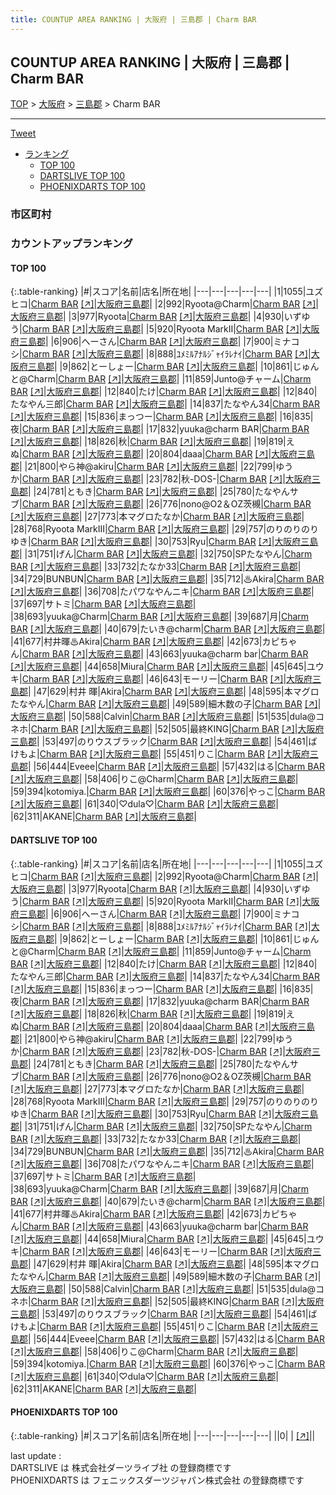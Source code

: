 ```yaml
---
title: COUNTUP AREA RANKING | 大阪府 | 三島郡 | Charm BAR
---
```

## COUNTUP AREA RANKING | 大阪府 | 三島郡 | Charm BAR

[TOP](/darts/rank/) > [大阪府](/darts/rank/大阪府/) > [三島郡](/darts/rank/大阪府/三島郡/) > Charm BAR

___

<a href="https://twitter.com/share?ref_src=twsrc%5Etfw" data-text="COUNTUP AREA RANKING | 大阪府三島郡Charm BAR" class="twitter-share-button" data-hashtags="DARTSLIVE,PHOENIXDARTS,darts,ダーツ" data-show-count="false">Tweet</a>

* [ランキング](#カウントアップランキング)
    * [TOP 100](#top-100)
    * [DARTSLIVE TOP 100](#dartslive-top-100)
    * [PHOENIXDARTS TOP 100](#phoenixdarts-top-100)

### 市区町村

<ul>

</ul>

### カウントアップランキング

#### TOP 100



{:.table-ranking}
|#|スコア|名前|店名|所在地|
|---|---|---|---|---|
|1|1055|<span class="rank-name-dl">ユズヒコ</span>|<a href="/darts/rank/shops/d562d39067e94db1a3f63593b5358cc4.html">Charm BAR</a> <a href="https://search.dartslive.com/jp/shop/d562d39067e94db1a3f63593b5358cc4">[↗]</a>|<a href="/darts/rank/大阪府/三島郡">大阪府三島郡</a>|
|2|992|<span class="rank-name-dl">Ryoota@Charm</span>|<a href="/darts/rank/shops/d562d39067e94db1a3f63593b5358cc4.html">Charm BAR</a> <a href="https://search.dartslive.com/jp/shop/d562d39067e94db1a3f63593b5358cc4">[↗]</a>|<a href="/darts/rank/大阪府/三島郡">大阪府三島郡</a>|
|3|977|<span class="rank-name-dl">Ryoota</span>|<a href="/darts/rank/shops/d562d39067e94db1a3f63593b5358cc4.html">Charm BAR</a> <a href="https://search.dartslive.com/jp/shop/d562d39067e94db1a3f63593b5358cc4">[↗]</a>|<a href="/darts/rank/大阪府/三島郡">大阪府三島郡</a>|
|4|930|<span class="rank-name-dl">いずゆう</span>|<a href="/darts/rank/shops/d562d39067e94db1a3f63593b5358cc4.html">Charm BAR</a> <a href="https://search.dartslive.com/jp/shop/d562d39067e94db1a3f63593b5358cc4">[↗]</a>|<a href="/darts/rank/大阪府/三島郡">大阪府三島郡</a>|
|5|920|<span class="rank-name-dl">Ryoota MarkII</span>|<a href="/darts/rank/shops/d562d39067e94db1a3f63593b5358cc4.html">Charm BAR</a> <a href="https://search.dartslive.com/jp/shop/d562d39067e94db1a3f63593b5358cc4">[↗]</a>|<a href="/darts/rank/大阪府/三島郡">大阪府三島郡</a>|
|6|906|<span class="rank-name-dl">へーさん</span>|<a href="/darts/rank/shops/d562d39067e94db1a3f63593b5358cc4.html">Charm BAR</a> <a href="https://search.dartslive.com/jp/shop/d562d39067e94db1a3f63593b5358cc4">[↗]</a>|<a href="/darts/rank/大阪府/三島郡">大阪府三島郡</a>|
|7|900|<span class="rank-name-dl">ミナコシ</span>|<a href="/darts/rank/shops/d562d39067e94db1a3f63593b5358cc4.html">Charm BAR</a> <a href="https://search.dartslive.com/jp/shop/d562d39067e94db1a3f63593b5358cc4">[↗]</a>|<a href="/darts/rank/大阪府/三島郡">大阪府三島郡</a>|
|8|888|<span class="rank-name-dl">ﾕﾒﾐﾙｱﾅﾙｼﾞｬｲﾗﾚﾅｲ</span>|<a href="/darts/rank/shops/d562d39067e94db1a3f63593b5358cc4.html">Charm BAR</a> <a href="https://search.dartslive.com/jp/shop/d562d39067e94db1a3f63593b5358cc4">[↗]</a>|<a href="/darts/rank/大阪府/三島郡">大阪府三島郡</a>|
|9|862|<span class="rank-name-dl">とーしょー</span>|<a href="/darts/rank/shops/d562d39067e94db1a3f63593b5358cc4.html">Charm BAR</a> <a href="https://search.dartslive.com/jp/shop/d562d39067e94db1a3f63593b5358cc4">[↗]</a>|<a href="/darts/rank/大阪府/三島郡">大阪府三島郡</a>|
|10|861|<span class="rank-name-dl">じゅんと@Charm</span>|<a href="/darts/rank/shops/d562d39067e94db1a3f63593b5358cc4.html">Charm BAR</a> <a href="https://search.dartslive.com/jp/shop/d562d39067e94db1a3f63593b5358cc4">[↗]</a>|<a href="/darts/rank/大阪府/三島郡">大阪府三島郡</a>|
|11|859|<span class="rank-name-dl">Junto@チャーム</span>|<a href="/darts/rank/shops/d562d39067e94db1a3f63593b5358cc4.html">Charm BAR</a> <a href="https://search.dartslive.com/jp/shop/d562d39067e94db1a3f63593b5358cc4">[↗]</a>|<a href="/darts/rank/大阪府/三島郡">大阪府三島郡</a>|
|12|840|<span class="rank-name-dl">たけ</span>|<a href="/darts/rank/shops/d562d39067e94db1a3f63593b5358cc4.html">Charm BAR</a> <a href="https://search.dartslive.com/jp/shop/d562d39067e94db1a3f63593b5358cc4">[↗]</a>|<a href="/darts/rank/大阪府/三島郡">大阪府三島郡</a>|
|12|840|<span class="rank-name-dl">たなやん三郎</span>|<a href="/darts/rank/shops/d562d39067e94db1a3f63593b5358cc4.html">Charm BAR</a> <a href="https://search.dartslive.com/jp/shop/d562d39067e94db1a3f63593b5358cc4">[↗]</a>|<a href="/darts/rank/大阪府/三島郡">大阪府三島郡</a>|
|14|837|<span class="rank-name-dl">たなやん34</span>|<a href="/darts/rank/shops/d562d39067e94db1a3f63593b5358cc4.html">Charm BAR</a> <a href="https://search.dartslive.com/jp/shop/d562d39067e94db1a3f63593b5358cc4">[↗]</a>|<a href="/darts/rank/大阪府/三島郡">大阪府三島郡</a>|
|15|836|<span class="rank-name-dl">まっつー</span>|<a href="/darts/rank/shops/d562d39067e94db1a3f63593b5358cc4.html">Charm BAR</a> <a href="https://search.dartslive.com/jp/shop/d562d39067e94db1a3f63593b5358cc4">[↗]</a>|<a href="/darts/rank/大阪府/三島郡">大阪府三島郡</a>|
|16|835|<span class="rank-name-dl">夜</span>|<a href="/darts/rank/shops/d562d39067e94db1a3f63593b5358cc4.html">Charm BAR</a> <a href="https://search.dartslive.com/jp/shop/d562d39067e94db1a3f63593b5358cc4">[↗]</a>|<a href="/darts/rank/大阪府/三島郡">大阪府三島郡</a>|
|17|832|<span class="rank-name-dl">yuuka@charm BAR</span>|<a href="/darts/rank/shops/d562d39067e94db1a3f63593b5358cc4.html">Charm BAR</a> <a href="https://search.dartslive.com/jp/shop/d562d39067e94db1a3f63593b5358cc4">[↗]</a>|<a href="/darts/rank/大阪府/三島郡">大阪府三島郡</a>|
|18|826|<span class="rank-name-dl">秋</span>|<a href="/darts/rank/shops/d562d39067e94db1a3f63593b5358cc4.html">Charm BAR</a> <a href="https://search.dartslive.com/jp/shop/d562d39067e94db1a3f63593b5358cc4">[↗]</a>|<a href="/darts/rank/大阪府/三島郡">大阪府三島郡</a>|
|19|819|<span class="rank-name-dl">えぬ</span>|<a href="/darts/rank/shops/d562d39067e94db1a3f63593b5358cc4.html">Charm BAR</a> <a href="https://search.dartslive.com/jp/shop/d562d39067e94db1a3f63593b5358cc4">[↗]</a>|<a href="/darts/rank/大阪府/三島郡">大阪府三島郡</a>|
|20|804|<span class="rank-name-dl">daaa</span>|<a href="/darts/rank/shops/d562d39067e94db1a3f63593b5358cc4.html">Charm BAR</a> <a href="https://search.dartslive.com/jp/shop/d562d39067e94db1a3f63593b5358cc4">[↗]</a>|<a href="/darts/rank/大阪府/三島郡">大阪府三島郡</a>|
|21|800|<span class="rank-name-dl">やら神@akiru</span>|<a href="/darts/rank/shops/d562d39067e94db1a3f63593b5358cc4.html">Charm BAR</a> <a href="https://search.dartslive.com/jp/shop/d562d39067e94db1a3f63593b5358cc4">[↗]</a>|<a href="/darts/rank/大阪府/三島郡">大阪府三島郡</a>|
|22|799|<span class="rank-name-dl">ゆうか</span>|<a href="/darts/rank/shops/d562d39067e94db1a3f63593b5358cc4.html">Charm BAR</a> <a href="https://search.dartslive.com/jp/shop/d562d39067e94db1a3f63593b5358cc4">[↗]</a>|<a href="/darts/rank/大阪府/三島郡">大阪府三島郡</a>|
|23|782|<span class="rank-name-dl">秋-DOS-</span>|<a href="/darts/rank/shops/d562d39067e94db1a3f63593b5358cc4.html">Charm BAR</a> <a href="https://search.dartslive.com/jp/shop/d562d39067e94db1a3f63593b5358cc4">[↗]</a>|<a href="/darts/rank/大阪府/三島郡">大阪府三島郡</a>|
|24|781|<span class="rank-name-dl">ともき</span>|<a href="/darts/rank/shops/d562d39067e94db1a3f63593b5358cc4.html">Charm BAR</a> <a href="https://search.dartslive.com/jp/shop/d562d39067e94db1a3f63593b5358cc4">[↗]</a>|<a href="/darts/rank/大阪府/三島郡">大阪府三島郡</a>|
|25|780|<span class="rank-name-dl">たなやんサブ</span>|<a href="/darts/rank/shops/d562d39067e94db1a3f63593b5358cc4.html">Charm BAR</a> <a href="https://search.dartslive.com/jp/shop/d562d39067e94db1a3f63593b5358cc4">[↗]</a>|<a href="/darts/rank/大阪府/三島郡">大阪府三島郡</a>|
|26|776|<span class="rank-name-dl">nono@O2＆OZ茨槻</span>|<a href="/darts/rank/shops/d562d39067e94db1a3f63593b5358cc4.html">Charm BAR</a> <a href="https://search.dartslive.com/jp/shop/d562d39067e94db1a3f63593b5358cc4">[↗]</a>|<a href="/darts/rank/大阪府/三島郡">大阪府三島郡</a>|
|27|773|<span class="rank-name-dl">本マグロたなか</span>|<a href="/darts/rank/shops/d562d39067e94db1a3f63593b5358cc4.html">Charm BAR</a> <a href="https://search.dartslive.com/jp/shop/d562d39067e94db1a3f63593b5358cc4">[↗]</a>|<a href="/darts/rank/大阪府/三島郡">大阪府三島郡</a>|
|28|768|<span class="rank-name-dl">Ryoota MarkIII</span>|<a href="/darts/rank/shops/d562d39067e94db1a3f63593b5358cc4.html">Charm BAR</a> <a href="https://search.dartslive.com/jp/shop/d562d39067e94db1a3f63593b5358cc4">[↗]</a>|<a href="/darts/rank/大阪府/三島郡">大阪府三島郡</a>|
|29|757|<span class="rank-name-dl">のりのりのりゆき</span>|<a href="/darts/rank/shops/d562d39067e94db1a3f63593b5358cc4.html">Charm BAR</a> <a href="https://search.dartslive.com/jp/shop/d562d39067e94db1a3f63593b5358cc4">[↗]</a>|<a href="/darts/rank/大阪府/三島郡">大阪府三島郡</a>|
|30|753|<span class="rank-name-dl">Ryu</span>|<a href="/darts/rank/shops/d562d39067e94db1a3f63593b5358cc4.html">Charm BAR</a> <a href="https://search.dartslive.com/jp/shop/d562d39067e94db1a3f63593b5358cc4">[↗]</a>|<a href="/darts/rank/大阪府/三島郡">大阪府三島郡</a>|
|31|751|<span class="rank-name-dl">げん</span>|<a href="/darts/rank/shops/d562d39067e94db1a3f63593b5358cc4.html">Charm BAR</a> <a href="https://search.dartslive.com/jp/shop/d562d39067e94db1a3f63593b5358cc4">[↗]</a>|<a href="/darts/rank/大阪府/三島郡">大阪府三島郡</a>|
|32|750|<span class="rank-name-dl">SPたなやん</span>|<a href="/darts/rank/shops/d562d39067e94db1a3f63593b5358cc4.html">Charm BAR</a> <a href="https://search.dartslive.com/jp/shop/d562d39067e94db1a3f63593b5358cc4">[↗]</a>|<a href="/darts/rank/大阪府/三島郡">大阪府三島郡</a>|
|33|732|<span class="rank-name-dl">たなか33</span>|<a href="/darts/rank/shops/d562d39067e94db1a3f63593b5358cc4.html">Charm BAR</a> <a href="https://search.dartslive.com/jp/shop/d562d39067e94db1a3f63593b5358cc4">[↗]</a>|<a href="/darts/rank/大阪府/三島郡">大阪府三島郡</a>|
|34|729|<span class="rank-name-dl">BUNBUN</span>|<a href="/darts/rank/shops/d562d39067e94db1a3f63593b5358cc4.html">Charm BAR</a> <a href="https://search.dartslive.com/jp/shop/d562d39067e94db1a3f63593b5358cc4">[↗]</a>|<a href="/darts/rank/大阪府/三島郡">大阪府三島郡</a>|
|35|712|<span class="rank-name-dl">♨Akira</span>|<a href="/darts/rank/shops/d562d39067e94db1a3f63593b5358cc4.html">Charm BAR</a> <a href="https://search.dartslive.com/jp/shop/d562d39067e94db1a3f63593b5358cc4">[↗]</a>|<a href="/darts/rank/大阪府/三島郡">大阪府三島郡</a>|
|36|708|<span class="rank-name-dl">たパワなやんニキ</span>|<a href="/darts/rank/shops/d562d39067e94db1a3f63593b5358cc4.html">Charm BAR</a> <a href="https://search.dartslive.com/jp/shop/d562d39067e94db1a3f63593b5358cc4">[↗]</a>|<a href="/darts/rank/大阪府/三島郡">大阪府三島郡</a>|
|37|697|<span class="rank-name-dl">サトミ</span>|<a href="/darts/rank/shops/d562d39067e94db1a3f63593b5358cc4.html">Charm BAR</a> <a href="https://search.dartslive.com/jp/shop/d562d39067e94db1a3f63593b5358cc4">[↗]</a>|<a href="/darts/rank/大阪府/三島郡">大阪府三島郡</a>|
|38|693|<span class="rank-name-dl">yuuka@Charm</span>|<a href="/darts/rank/shops/d562d39067e94db1a3f63593b5358cc4.html">Charm BAR</a> <a href="https://search.dartslive.com/jp/shop/d562d39067e94db1a3f63593b5358cc4">[↗]</a>|<a href="/darts/rank/大阪府/三島郡">大阪府三島郡</a>|
|39|687|<span class="rank-name-dl">月</span>|<a href="/darts/rank/shops/d562d39067e94db1a3f63593b5358cc4.html">Charm BAR</a> <a href="https://search.dartslive.com/jp/shop/d562d39067e94db1a3f63593b5358cc4">[↗]</a>|<a href="/darts/rank/大阪府/三島郡">大阪府三島郡</a>|
|40|679|<span class="rank-name-dl">たいき@charm</span>|<a href="/darts/rank/shops/d562d39067e94db1a3f63593b5358cc4.html">Charm BAR</a> <a href="https://search.dartslive.com/jp/shop/d562d39067e94db1a3f63593b5358cc4">[↗]</a>|<a href="/darts/rank/大阪府/三島郡">大阪府三島郡</a>|
|41|677|<span class="rank-name-dl">村井暉♨Akira</span>|<a href="/darts/rank/shops/d562d39067e94db1a3f63593b5358cc4.html">Charm BAR</a> <a href="https://search.dartslive.com/jp/shop/d562d39067e94db1a3f63593b5358cc4">[↗]</a>|<a href="/darts/rank/大阪府/三島郡">大阪府三島郡</a>|
|42|673|<span class="rank-name-dl">カピちゃん</span>|<a href="/darts/rank/shops/d562d39067e94db1a3f63593b5358cc4.html">Charm BAR</a> <a href="https://search.dartslive.com/jp/shop/d562d39067e94db1a3f63593b5358cc4">[↗]</a>|<a href="/darts/rank/大阪府/三島郡">大阪府三島郡</a>|
|43|663|<span class="rank-name-dl">yuuka@charm bar</span>|<a href="/darts/rank/shops/d562d39067e94db1a3f63593b5358cc4.html">Charm BAR</a> <a href="https://search.dartslive.com/jp/shop/d562d39067e94db1a3f63593b5358cc4">[↗]</a>|<a href="/darts/rank/大阪府/三島郡">大阪府三島郡</a>|
|44|658|<span class="rank-name-dl">Miura</span>|<a href="/darts/rank/shops/d562d39067e94db1a3f63593b5358cc4.html">Charm BAR</a> <a href="https://search.dartslive.com/jp/shop/d562d39067e94db1a3f63593b5358cc4">[↗]</a>|<a href="/darts/rank/大阪府/三島郡">大阪府三島郡</a>|
|45|645|<span class="rank-name-dl">ユウキ</span>|<a href="/darts/rank/shops/d562d39067e94db1a3f63593b5358cc4.html">Charm BAR</a> <a href="https://search.dartslive.com/jp/shop/d562d39067e94db1a3f63593b5358cc4">[↗]</a>|<a href="/darts/rank/大阪府/三島郡">大阪府三島郡</a>|
|46|643|<span class="rank-name-dl">モーリー</span>|<a href="/darts/rank/shops/d562d39067e94db1a3f63593b5358cc4.html">Charm BAR</a> <a href="https://search.dartslive.com/jp/shop/d562d39067e94db1a3f63593b5358cc4">[↗]</a>|<a href="/darts/rank/大阪府/三島郡">大阪府三島郡</a>|
|47|629|<span class="rank-name-dl">村井 暉&#124;Akira</span>|<a href="/darts/rank/shops/d562d39067e94db1a3f63593b5358cc4.html">Charm BAR</a> <a href="https://search.dartslive.com/jp/shop/d562d39067e94db1a3f63593b5358cc4">[↗]</a>|<a href="/darts/rank/大阪府/三島郡">大阪府三島郡</a>|
|48|595|<span class="rank-name-dl">本マグロたなやん</span>|<a href="/darts/rank/shops/d562d39067e94db1a3f63593b5358cc4.html">Charm BAR</a> <a href="https://search.dartslive.com/jp/shop/d562d39067e94db1a3f63593b5358cc4">[↗]</a>|<a href="/darts/rank/大阪府/三島郡">大阪府三島郡</a>|
|49|589|<span class="rank-name-dl">細木数の子</span>|<a href="/darts/rank/shops/d562d39067e94db1a3f63593b5358cc4.html">Charm BAR</a> <a href="https://search.dartslive.com/jp/shop/d562d39067e94db1a3f63593b5358cc4">[↗]</a>|<a href="/darts/rank/大阪府/三島郡">大阪府三島郡</a>|
|50|588|<span class="rank-name-dl">Calvin</span>|<a href="/darts/rank/shops/d562d39067e94db1a3f63593b5358cc4.html">Charm BAR</a> <a href="https://search.dartslive.com/jp/shop/d562d39067e94db1a3f63593b5358cc4">[↗]</a>|<a href="/darts/rank/大阪府/三島郡">大阪府三島郡</a>|
|51|535|<span class="rank-name-dl">dula@コネホ</span>|<a href="/darts/rank/shops/d562d39067e94db1a3f63593b5358cc4.html">Charm BAR</a> <a href="https://search.dartslive.com/jp/shop/d562d39067e94db1a3f63593b5358cc4">[↗]</a>|<a href="/darts/rank/大阪府/三島郡">大阪府三島郡</a>|
|52|505|<span class="rank-name-dl">最終KING</span>|<a href="/darts/rank/shops/d562d39067e94db1a3f63593b5358cc4.html">Charm BAR</a> <a href="https://search.dartslive.com/jp/shop/d562d39067e94db1a3f63593b5358cc4">[↗]</a>|<a href="/darts/rank/大阪府/三島郡">大阪府三島郡</a>|
|53|497|<span class="rank-name-dl">のりウスブラック</span>|<a href="/darts/rank/shops/d562d39067e94db1a3f63593b5358cc4.html">Charm BAR</a> <a href="https://search.dartslive.com/jp/shop/d562d39067e94db1a3f63593b5358cc4">[↗]</a>|<a href="/darts/rank/大阪府/三島郡">大阪府三島郡</a>|
|54|461|<span class="rank-name-dl">ばけもよ</span>|<a href="/darts/rank/shops/d562d39067e94db1a3f63593b5358cc4.html">Charm BAR</a> <a href="https://search.dartslive.com/jp/shop/d562d39067e94db1a3f63593b5358cc4">[↗]</a>|<a href="/darts/rank/大阪府/三島郡">大阪府三島郡</a>|
|55|451|<span class="rank-name-dl">りこ</span>|<a href="/darts/rank/shops/d562d39067e94db1a3f63593b5358cc4.html">Charm BAR</a> <a href="https://search.dartslive.com/jp/shop/d562d39067e94db1a3f63593b5358cc4">[↗]</a>|<a href="/darts/rank/大阪府/三島郡">大阪府三島郡</a>|
|56|444|<span class="rank-name-dl">Eveee</span>|<a href="/darts/rank/shops/d562d39067e94db1a3f63593b5358cc4.html">Charm BAR</a> <a href="https://search.dartslive.com/jp/shop/d562d39067e94db1a3f63593b5358cc4">[↗]</a>|<a href="/darts/rank/大阪府/三島郡">大阪府三島郡</a>|
|57|432|<span class="rank-name-dl">はる</span>|<a href="/darts/rank/shops/d562d39067e94db1a3f63593b5358cc4.html">Charm BAR</a> <a href="https://search.dartslive.com/jp/shop/d562d39067e94db1a3f63593b5358cc4">[↗]</a>|<a href="/darts/rank/大阪府/三島郡">大阪府三島郡</a>|
|58|406|<span class="rank-name-dl">りこ@Charm</span>|<a href="/darts/rank/shops/d562d39067e94db1a3f63593b5358cc4.html">Charm BAR</a> <a href="https://search.dartslive.com/jp/shop/d562d39067e94db1a3f63593b5358cc4">[↗]</a>|<a href="/darts/rank/大阪府/三島郡">大阪府三島郡</a>|
|59|394|<span class="rank-name-dl">kotomiya.</span>|<a href="/darts/rank/shops/d562d39067e94db1a3f63593b5358cc4.html">Charm BAR</a> <a href="https://search.dartslive.com/jp/shop/d562d39067e94db1a3f63593b5358cc4">[↗]</a>|<a href="/darts/rank/大阪府/三島郡">大阪府三島郡</a>|
|60|376|<span class="rank-name-dl">やっこ</span>|<a href="/darts/rank/shops/d562d39067e94db1a3f63593b5358cc4.html">Charm BAR</a> <a href="https://search.dartslive.com/jp/shop/d562d39067e94db1a3f63593b5358cc4">[↗]</a>|<a href="/darts/rank/大阪府/三島郡">大阪府三島郡</a>|
|61|340|<span class="rank-name-dl">♡dula♡</span>|<a href="/darts/rank/shops/d562d39067e94db1a3f63593b5358cc4.html">Charm BAR</a> <a href="https://search.dartslive.com/jp/shop/d562d39067e94db1a3f63593b5358cc4">[↗]</a>|<a href="/darts/rank/大阪府/三島郡">大阪府三島郡</a>|
|62|311|<span class="rank-name-dl">AKANE</span>|<a href="/darts/rank/shops/d562d39067e94db1a3f63593b5358cc4.html">Charm BAR</a> <a href="https://search.dartslive.com/jp/shop/d562d39067e94db1a3f63593b5358cc4">[↗]</a>|<a href="/darts/rank/大阪府/三島郡">大阪府三島郡</a>|


#### DARTSLIVE TOP 100



{:.table-ranking}
|#|スコア|名前|店名|所在地|
|---|---|---|---|---|
|1|1055|<span class="rank-name-dl">ユズヒコ</span>|<a href="/darts/rank/shops/d562d39067e94db1a3f63593b5358cc4.html">Charm BAR</a> <a href="https://search.dartslive.com/jp/shop/d562d39067e94db1a3f63593b5358cc4">[↗]</a>|<a href="/darts/rank/大阪府/三島郡">大阪府三島郡</a>|
|2|992|<span class="rank-name-dl">Ryoota@Charm</span>|<a href="/darts/rank/shops/d562d39067e94db1a3f63593b5358cc4.html">Charm BAR</a> <a href="https://search.dartslive.com/jp/shop/d562d39067e94db1a3f63593b5358cc4">[↗]</a>|<a href="/darts/rank/大阪府/三島郡">大阪府三島郡</a>|
|3|977|<span class="rank-name-dl">Ryoota</span>|<a href="/darts/rank/shops/d562d39067e94db1a3f63593b5358cc4.html">Charm BAR</a> <a href="https://search.dartslive.com/jp/shop/d562d39067e94db1a3f63593b5358cc4">[↗]</a>|<a href="/darts/rank/大阪府/三島郡">大阪府三島郡</a>|
|4|930|<span class="rank-name-dl">いずゆう</span>|<a href="/darts/rank/shops/d562d39067e94db1a3f63593b5358cc4.html">Charm BAR</a> <a href="https://search.dartslive.com/jp/shop/d562d39067e94db1a3f63593b5358cc4">[↗]</a>|<a href="/darts/rank/大阪府/三島郡">大阪府三島郡</a>|
|5|920|<span class="rank-name-dl">Ryoota MarkII</span>|<a href="/darts/rank/shops/d562d39067e94db1a3f63593b5358cc4.html">Charm BAR</a> <a href="https://search.dartslive.com/jp/shop/d562d39067e94db1a3f63593b5358cc4">[↗]</a>|<a href="/darts/rank/大阪府/三島郡">大阪府三島郡</a>|
|6|906|<span class="rank-name-dl">へーさん</span>|<a href="/darts/rank/shops/d562d39067e94db1a3f63593b5358cc4.html">Charm BAR</a> <a href="https://search.dartslive.com/jp/shop/d562d39067e94db1a3f63593b5358cc4">[↗]</a>|<a href="/darts/rank/大阪府/三島郡">大阪府三島郡</a>|
|7|900|<span class="rank-name-dl">ミナコシ</span>|<a href="/darts/rank/shops/d562d39067e94db1a3f63593b5358cc4.html">Charm BAR</a> <a href="https://search.dartslive.com/jp/shop/d562d39067e94db1a3f63593b5358cc4">[↗]</a>|<a href="/darts/rank/大阪府/三島郡">大阪府三島郡</a>|
|8|888|<span class="rank-name-dl">ﾕﾒﾐﾙｱﾅﾙｼﾞｬｲﾗﾚﾅｲ</span>|<a href="/darts/rank/shops/d562d39067e94db1a3f63593b5358cc4.html">Charm BAR</a> <a href="https://search.dartslive.com/jp/shop/d562d39067e94db1a3f63593b5358cc4">[↗]</a>|<a href="/darts/rank/大阪府/三島郡">大阪府三島郡</a>|
|9|862|<span class="rank-name-dl">とーしょー</span>|<a href="/darts/rank/shops/d562d39067e94db1a3f63593b5358cc4.html">Charm BAR</a> <a href="https://search.dartslive.com/jp/shop/d562d39067e94db1a3f63593b5358cc4">[↗]</a>|<a href="/darts/rank/大阪府/三島郡">大阪府三島郡</a>|
|10|861|<span class="rank-name-dl">じゅんと@Charm</span>|<a href="/darts/rank/shops/d562d39067e94db1a3f63593b5358cc4.html">Charm BAR</a> <a href="https://search.dartslive.com/jp/shop/d562d39067e94db1a3f63593b5358cc4">[↗]</a>|<a href="/darts/rank/大阪府/三島郡">大阪府三島郡</a>|
|11|859|<span class="rank-name-dl">Junto@チャーム</span>|<a href="/darts/rank/shops/d562d39067e94db1a3f63593b5358cc4.html">Charm BAR</a> <a href="https://search.dartslive.com/jp/shop/d562d39067e94db1a3f63593b5358cc4">[↗]</a>|<a href="/darts/rank/大阪府/三島郡">大阪府三島郡</a>|
|12|840|<span class="rank-name-dl">たけ</span>|<a href="/darts/rank/shops/d562d39067e94db1a3f63593b5358cc4.html">Charm BAR</a> <a href="https://search.dartslive.com/jp/shop/d562d39067e94db1a3f63593b5358cc4">[↗]</a>|<a href="/darts/rank/大阪府/三島郡">大阪府三島郡</a>|
|12|840|<span class="rank-name-dl">たなやん三郎</span>|<a href="/darts/rank/shops/d562d39067e94db1a3f63593b5358cc4.html">Charm BAR</a> <a href="https://search.dartslive.com/jp/shop/d562d39067e94db1a3f63593b5358cc4">[↗]</a>|<a href="/darts/rank/大阪府/三島郡">大阪府三島郡</a>|
|14|837|<span class="rank-name-dl">たなやん34</span>|<a href="/darts/rank/shops/d562d39067e94db1a3f63593b5358cc4.html">Charm BAR</a> <a href="https://search.dartslive.com/jp/shop/d562d39067e94db1a3f63593b5358cc4">[↗]</a>|<a href="/darts/rank/大阪府/三島郡">大阪府三島郡</a>|
|15|836|<span class="rank-name-dl">まっつー</span>|<a href="/darts/rank/shops/d562d39067e94db1a3f63593b5358cc4.html">Charm BAR</a> <a href="https://search.dartslive.com/jp/shop/d562d39067e94db1a3f63593b5358cc4">[↗]</a>|<a href="/darts/rank/大阪府/三島郡">大阪府三島郡</a>|
|16|835|<span class="rank-name-dl">夜</span>|<a href="/darts/rank/shops/d562d39067e94db1a3f63593b5358cc4.html">Charm BAR</a> <a href="https://search.dartslive.com/jp/shop/d562d39067e94db1a3f63593b5358cc4">[↗]</a>|<a href="/darts/rank/大阪府/三島郡">大阪府三島郡</a>|
|17|832|<span class="rank-name-dl">yuuka@charm BAR</span>|<a href="/darts/rank/shops/d562d39067e94db1a3f63593b5358cc4.html">Charm BAR</a> <a href="https://search.dartslive.com/jp/shop/d562d39067e94db1a3f63593b5358cc4">[↗]</a>|<a href="/darts/rank/大阪府/三島郡">大阪府三島郡</a>|
|18|826|<span class="rank-name-dl">秋</span>|<a href="/darts/rank/shops/d562d39067e94db1a3f63593b5358cc4.html">Charm BAR</a> <a href="https://search.dartslive.com/jp/shop/d562d39067e94db1a3f63593b5358cc4">[↗]</a>|<a href="/darts/rank/大阪府/三島郡">大阪府三島郡</a>|
|19|819|<span class="rank-name-dl">えぬ</span>|<a href="/darts/rank/shops/d562d39067e94db1a3f63593b5358cc4.html">Charm BAR</a> <a href="https://search.dartslive.com/jp/shop/d562d39067e94db1a3f63593b5358cc4">[↗]</a>|<a href="/darts/rank/大阪府/三島郡">大阪府三島郡</a>|
|20|804|<span class="rank-name-dl">daaa</span>|<a href="/darts/rank/shops/d562d39067e94db1a3f63593b5358cc4.html">Charm BAR</a> <a href="https://search.dartslive.com/jp/shop/d562d39067e94db1a3f63593b5358cc4">[↗]</a>|<a href="/darts/rank/大阪府/三島郡">大阪府三島郡</a>|
|21|800|<span class="rank-name-dl">やら神@akiru</span>|<a href="/darts/rank/shops/d562d39067e94db1a3f63593b5358cc4.html">Charm BAR</a> <a href="https://search.dartslive.com/jp/shop/d562d39067e94db1a3f63593b5358cc4">[↗]</a>|<a href="/darts/rank/大阪府/三島郡">大阪府三島郡</a>|
|22|799|<span class="rank-name-dl">ゆうか</span>|<a href="/darts/rank/shops/d562d39067e94db1a3f63593b5358cc4.html">Charm BAR</a> <a href="https://search.dartslive.com/jp/shop/d562d39067e94db1a3f63593b5358cc4">[↗]</a>|<a href="/darts/rank/大阪府/三島郡">大阪府三島郡</a>|
|23|782|<span class="rank-name-dl">秋-DOS-</span>|<a href="/darts/rank/shops/d562d39067e94db1a3f63593b5358cc4.html">Charm BAR</a> <a href="https://search.dartslive.com/jp/shop/d562d39067e94db1a3f63593b5358cc4">[↗]</a>|<a href="/darts/rank/大阪府/三島郡">大阪府三島郡</a>|
|24|781|<span class="rank-name-dl">ともき</span>|<a href="/darts/rank/shops/d562d39067e94db1a3f63593b5358cc4.html">Charm BAR</a> <a href="https://search.dartslive.com/jp/shop/d562d39067e94db1a3f63593b5358cc4">[↗]</a>|<a href="/darts/rank/大阪府/三島郡">大阪府三島郡</a>|
|25|780|<span class="rank-name-dl">たなやんサブ</span>|<a href="/darts/rank/shops/d562d39067e94db1a3f63593b5358cc4.html">Charm BAR</a> <a href="https://search.dartslive.com/jp/shop/d562d39067e94db1a3f63593b5358cc4">[↗]</a>|<a href="/darts/rank/大阪府/三島郡">大阪府三島郡</a>|
|26|776|<span class="rank-name-dl">nono@O2＆OZ茨槻</span>|<a href="/darts/rank/shops/d562d39067e94db1a3f63593b5358cc4.html">Charm BAR</a> <a href="https://search.dartslive.com/jp/shop/d562d39067e94db1a3f63593b5358cc4">[↗]</a>|<a href="/darts/rank/大阪府/三島郡">大阪府三島郡</a>|
|27|773|<span class="rank-name-dl">本マグロたなか</span>|<a href="/darts/rank/shops/d562d39067e94db1a3f63593b5358cc4.html">Charm BAR</a> <a href="https://search.dartslive.com/jp/shop/d562d39067e94db1a3f63593b5358cc4">[↗]</a>|<a href="/darts/rank/大阪府/三島郡">大阪府三島郡</a>|
|28|768|<span class="rank-name-dl">Ryoota MarkIII</span>|<a href="/darts/rank/shops/d562d39067e94db1a3f63593b5358cc4.html">Charm BAR</a> <a href="https://search.dartslive.com/jp/shop/d562d39067e94db1a3f63593b5358cc4">[↗]</a>|<a href="/darts/rank/大阪府/三島郡">大阪府三島郡</a>|
|29|757|<span class="rank-name-dl">のりのりのりゆき</span>|<a href="/darts/rank/shops/d562d39067e94db1a3f63593b5358cc4.html">Charm BAR</a> <a href="https://search.dartslive.com/jp/shop/d562d39067e94db1a3f63593b5358cc4">[↗]</a>|<a href="/darts/rank/大阪府/三島郡">大阪府三島郡</a>|
|30|753|<span class="rank-name-dl">Ryu</span>|<a href="/darts/rank/shops/d562d39067e94db1a3f63593b5358cc4.html">Charm BAR</a> <a href="https://search.dartslive.com/jp/shop/d562d39067e94db1a3f63593b5358cc4">[↗]</a>|<a href="/darts/rank/大阪府/三島郡">大阪府三島郡</a>|
|31|751|<span class="rank-name-dl">げん</span>|<a href="/darts/rank/shops/d562d39067e94db1a3f63593b5358cc4.html">Charm BAR</a> <a href="https://search.dartslive.com/jp/shop/d562d39067e94db1a3f63593b5358cc4">[↗]</a>|<a href="/darts/rank/大阪府/三島郡">大阪府三島郡</a>|
|32|750|<span class="rank-name-dl">SPたなやん</span>|<a href="/darts/rank/shops/d562d39067e94db1a3f63593b5358cc4.html">Charm BAR</a> <a href="https://search.dartslive.com/jp/shop/d562d39067e94db1a3f63593b5358cc4">[↗]</a>|<a href="/darts/rank/大阪府/三島郡">大阪府三島郡</a>|
|33|732|<span class="rank-name-dl">たなか33</span>|<a href="/darts/rank/shops/d562d39067e94db1a3f63593b5358cc4.html">Charm BAR</a> <a href="https://search.dartslive.com/jp/shop/d562d39067e94db1a3f63593b5358cc4">[↗]</a>|<a href="/darts/rank/大阪府/三島郡">大阪府三島郡</a>|
|34|729|<span class="rank-name-dl">BUNBUN</span>|<a href="/darts/rank/shops/d562d39067e94db1a3f63593b5358cc4.html">Charm BAR</a> <a href="https://search.dartslive.com/jp/shop/d562d39067e94db1a3f63593b5358cc4">[↗]</a>|<a href="/darts/rank/大阪府/三島郡">大阪府三島郡</a>|
|35|712|<span class="rank-name-dl">♨Akira</span>|<a href="/darts/rank/shops/d562d39067e94db1a3f63593b5358cc4.html">Charm BAR</a> <a href="https://search.dartslive.com/jp/shop/d562d39067e94db1a3f63593b5358cc4">[↗]</a>|<a href="/darts/rank/大阪府/三島郡">大阪府三島郡</a>|
|36|708|<span class="rank-name-dl">たパワなやんニキ</span>|<a href="/darts/rank/shops/d562d39067e94db1a3f63593b5358cc4.html">Charm BAR</a> <a href="https://search.dartslive.com/jp/shop/d562d39067e94db1a3f63593b5358cc4">[↗]</a>|<a href="/darts/rank/大阪府/三島郡">大阪府三島郡</a>|
|37|697|<span class="rank-name-dl">サトミ</span>|<a href="/darts/rank/shops/d562d39067e94db1a3f63593b5358cc4.html">Charm BAR</a> <a href="https://search.dartslive.com/jp/shop/d562d39067e94db1a3f63593b5358cc4">[↗]</a>|<a href="/darts/rank/大阪府/三島郡">大阪府三島郡</a>|
|38|693|<span class="rank-name-dl">yuuka@Charm</span>|<a href="/darts/rank/shops/d562d39067e94db1a3f63593b5358cc4.html">Charm BAR</a> <a href="https://search.dartslive.com/jp/shop/d562d39067e94db1a3f63593b5358cc4">[↗]</a>|<a href="/darts/rank/大阪府/三島郡">大阪府三島郡</a>|
|39|687|<span class="rank-name-dl">月</span>|<a href="/darts/rank/shops/d562d39067e94db1a3f63593b5358cc4.html">Charm BAR</a> <a href="https://search.dartslive.com/jp/shop/d562d39067e94db1a3f63593b5358cc4">[↗]</a>|<a href="/darts/rank/大阪府/三島郡">大阪府三島郡</a>|
|40|679|<span class="rank-name-dl">たいき@charm</span>|<a href="/darts/rank/shops/d562d39067e94db1a3f63593b5358cc4.html">Charm BAR</a> <a href="https://search.dartslive.com/jp/shop/d562d39067e94db1a3f63593b5358cc4">[↗]</a>|<a href="/darts/rank/大阪府/三島郡">大阪府三島郡</a>|
|41|677|<span class="rank-name-dl">村井暉♨Akira</span>|<a href="/darts/rank/shops/d562d39067e94db1a3f63593b5358cc4.html">Charm BAR</a> <a href="https://search.dartslive.com/jp/shop/d562d39067e94db1a3f63593b5358cc4">[↗]</a>|<a href="/darts/rank/大阪府/三島郡">大阪府三島郡</a>|
|42|673|<span class="rank-name-dl">カピちゃん</span>|<a href="/darts/rank/shops/d562d39067e94db1a3f63593b5358cc4.html">Charm BAR</a> <a href="https://search.dartslive.com/jp/shop/d562d39067e94db1a3f63593b5358cc4">[↗]</a>|<a href="/darts/rank/大阪府/三島郡">大阪府三島郡</a>|
|43|663|<span class="rank-name-dl">yuuka@charm bar</span>|<a href="/darts/rank/shops/d562d39067e94db1a3f63593b5358cc4.html">Charm BAR</a> <a href="https://search.dartslive.com/jp/shop/d562d39067e94db1a3f63593b5358cc4">[↗]</a>|<a href="/darts/rank/大阪府/三島郡">大阪府三島郡</a>|
|44|658|<span class="rank-name-dl">Miura</span>|<a href="/darts/rank/shops/d562d39067e94db1a3f63593b5358cc4.html">Charm BAR</a> <a href="https://search.dartslive.com/jp/shop/d562d39067e94db1a3f63593b5358cc4">[↗]</a>|<a href="/darts/rank/大阪府/三島郡">大阪府三島郡</a>|
|45|645|<span class="rank-name-dl">ユウキ</span>|<a href="/darts/rank/shops/d562d39067e94db1a3f63593b5358cc4.html">Charm BAR</a> <a href="https://search.dartslive.com/jp/shop/d562d39067e94db1a3f63593b5358cc4">[↗]</a>|<a href="/darts/rank/大阪府/三島郡">大阪府三島郡</a>|
|46|643|<span class="rank-name-dl">モーリー</span>|<a href="/darts/rank/shops/d562d39067e94db1a3f63593b5358cc4.html">Charm BAR</a> <a href="https://search.dartslive.com/jp/shop/d562d39067e94db1a3f63593b5358cc4">[↗]</a>|<a href="/darts/rank/大阪府/三島郡">大阪府三島郡</a>|
|47|629|<span class="rank-name-dl">村井 暉&#124;Akira</span>|<a href="/darts/rank/shops/d562d39067e94db1a3f63593b5358cc4.html">Charm BAR</a> <a href="https://search.dartslive.com/jp/shop/d562d39067e94db1a3f63593b5358cc4">[↗]</a>|<a href="/darts/rank/大阪府/三島郡">大阪府三島郡</a>|
|48|595|<span class="rank-name-dl">本マグロたなやん</span>|<a href="/darts/rank/shops/d562d39067e94db1a3f63593b5358cc4.html">Charm BAR</a> <a href="https://search.dartslive.com/jp/shop/d562d39067e94db1a3f63593b5358cc4">[↗]</a>|<a href="/darts/rank/大阪府/三島郡">大阪府三島郡</a>|
|49|589|<span class="rank-name-dl">細木数の子</span>|<a href="/darts/rank/shops/d562d39067e94db1a3f63593b5358cc4.html">Charm BAR</a> <a href="https://search.dartslive.com/jp/shop/d562d39067e94db1a3f63593b5358cc4">[↗]</a>|<a href="/darts/rank/大阪府/三島郡">大阪府三島郡</a>|
|50|588|<span class="rank-name-dl">Calvin</span>|<a href="/darts/rank/shops/d562d39067e94db1a3f63593b5358cc4.html">Charm BAR</a> <a href="https://search.dartslive.com/jp/shop/d562d39067e94db1a3f63593b5358cc4">[↗]</a>|<a href="/darts/rank/大阪府/三島郡">大阪府三島郡</a>|
|51|535|<span class="rank-name-dl">dula@コネホ</span>|<a href="/darts/rank/shops/d562d39067e94db1a3f63593b5358cc4.html">Charm BAR</a> <a href="https://search.dartslive.com/jp/shop/d562d39067e94db1a3f63593b5358cc4">[↗]</a>|<a href="/darts/rank/大阪府/三島郡">大阪府三島郡</a>|
|52|505|<span class="rank-name-dl">最終KING</span>|<a href="/darts/rank/shops/d562d39067e94db1a3f63593b5358cc4.html">Charm BAR</a> <a href="https://search.dartslive.com/jp/shop/d562d39067e94db1a3f63593b5358cc4">[↗]</a>|<a href="/darts/rank/大阪府/三島郡">大阪府三島郡</a>|
|53|497|<span class="rank-name-dl">のりウスブラック</span>|<a href="/darts/rank/shops/d562d39067e94db1a3f63593b5358cc4.html">Charm BAR</a> <a href="https://search.dartslive.com/jp/shop/d562d39067e94db1a3f63593b5358cc4">[↗]</a>|<a href="/darts/rank/大阪府/三島郡">大阪府三島郡</a>|
|54|461|<span class="rank-name-dl">ばけもよ</span>|<a href="/darts/rank/shops/d562d39067e94db1a3f63593b5358cc4.html">Charm BAR</a> <a href="https://search.dartslive.com/jp/shop/d562d39067e94db1a3f63593b5358cc4">[↗]</a>|<a href="/darts/rank/大阪府/三島郡">大阪府三島郡</a>|
|55|451|<span class="rank-name-dl">りこ</span>|<a href="/darts/rank/shops/d562d39067e94db1a3f63593b5358cc4.html">Charm BAR</a> <a href="https://search.dartslive.com/jp/shop/d562d39067e94db1a3f63593b5358cc4">[↗]</a>|<a href="/darts/rank/大阪府/三島郡">大阪府三島郡</a>|
|56|444|<span class="rank-name-dl">Eveee</span>|<a href="/darts/rank/shops/d562d39067e94db1a3f63593b5358cc4.html">Charm BAR</a> <a href="https://search.dartslive.com/jp/shop/d562d39067e94db1a3f63593b5358cc4">[↗]</a>|<a href="/darts/rank/大阪府/三島郡">大阪府三島郡</a>|
|57|432|<span class="rank-name-dl">はる</span>|<a href="/darts/rank/shops/d562d39067e94db1a3f63593b5358cc4.html">Charm BAR</a> <a href="https://search.dartslive.com/jp/shop/d562d39067e94db1a3f63593b5358cc4">[↗]</a>|<a href="/darts/rank/大阪府/三島郡">大阪府三島郡</a>|
|58|406|<span class="rank-name-dl">りこ@Charm</span>|<a href="/darts/rank/shops/d562d39067e94db1a3f63593b5358cc4.html">Charm BAR</a> <a href="https://search.dartslive.com/jp/shop/d562d39067e94db1a3f63593b5358cc4">[↗]</a>|<a href="/darts/rank/大阪府/三島郡">大阪府三島郡</a>|
|59|394|<span class="rank-name-dl">kotomiya.</span>|<a href="/darts/rank/shops/d562d39067e94db1a3f63593b5358cc4.html">Charm BAR</a> <a href="https://search.dartslive.com/jp/shop/d562d39067e94db1a3f63593b5358cc4">[↗]</a>|<a href="/darts/rank/大阪府/三島郡">大阪府三島郡</a>|
|60|376|<span class="rank-name-dl">やっこ</span>|<a href="/darts/rank/shops/d562d39067e94db1a3f63593b5358cc4.html">Charm BAR</a> <a href="https://search.dartslive.com/jp/shop/d562d39067e94db1a3f63593b5358cc4">[↗]</a>|<a href="/darts/rank/大阪府/三島郡">大阪府三島郡</a>|
|61|340|<span class="rank-name-dl">♡dula♡</span>|<a href="/darts/rank/shops/d562d39067e94db1a3f63593b5358cc4.html">Charm BAR</a> <a href="https://search.dartslive.com/jp/shop/d562d39067e94db1a3f63593b5358cc4">[↗]</a>|<a href="/darts/rank/大阪府/三島郡">大阪府三島郡</a>|
|62|311|<span class="rank-name-dl">AKANE</span>|<a href="/darts/rank/shops/d562d39067e94db1a3f63593b5358cc4.html">Charm BAR</a> <a href="https://search.dartslive.com/jp/shop/d562d39067e94db1a3f63593b5358cc4">[↗]</a>|<a href="/darts/rank/大阪府/三島郡">大阪府三島郡</a>|


#### PHOENIXDARTS TOP 100



{:.table-ranking}
|#|スコア|名前|店名|所在地|
|---|---|---|---|---|
||0|<span class="rank-name-dl"> </span>|<a href="/darts/rank/shops/.html"></a> <a href="">[↗]</a>|<a href="/darts/rank//"></a>|


<div class="footer border-top border-gray-light mt-5 pt-3 text-right text-gray">
    last update : <span style="font-weight: italic" id="foot_last_modified"></span><br />
    DARTSLIVE は 株式会社ダーツライブ社 の登録商標です<br />
    PHOENIXDARTS は フェニックスダーツジャパン株式会社 の登録商標です<br />
</div>

<script src="https://cdnjs.cloudflare.com/ajax/libs/jquery.tablesorter/2.31.3/js/jquery.tablesorter.min.js" integrity="sha512-qzgd5cYSZcosqpzpn7zF2ZId8f/8CHmFKZ8j7mU4OUXTNRd5g+ZHBPsgKEwoqxCtdQvExE5LprwwPAgoicguNg==" crossorigin="anonymous" referrerpolicy="no-referrer"></script>
<link rel="stylesheet" href="https://cdnjs.cloudflare.com/ajax/libs/jquery.tablesorter/2.31.3/css/theme.default.min.css" integrity="sha512-wghhOJkjQX0Lh3NSWvNKeZ0ZpNn+SPVXX1Qyc9OCaogADktxrBiBdKGDoqVUOyhStvMBmJQ8ZdMHiR3wuEq8+w==" crossorigin="anonymous" referrerpolicy="no-referrer" />
<script>
$(function() {
    $(".table-ranking").tablesorter({sortList:[[0, 0]]});
    $("#foot_last_modified").text(formatDate(new Date(document.lastModified), 'yyyy-MM-dd HH:mm:ss'));
});
</script>

<script async src="https://platform.twitter.com/widgets.js" charset="utf-8"></script>